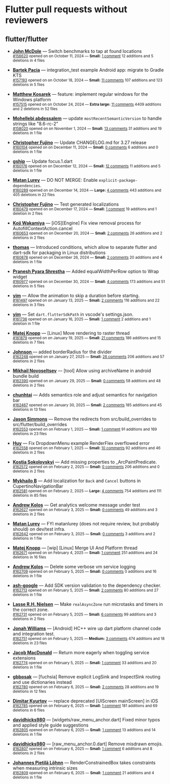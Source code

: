 # Flutter pull requests without reviewers

## flutter/flutter

* **[John McDole](https://github.com/jtmcdole)** &mdash; Switch benchmarks to tap at found locations<br />
  <sub>[#156620](https://github.com/flutter/flutter/pull/156620) opened on on October 11, 2024 &mdash; **Small:** [1 comment](https://github.com/flutter/flutter/pull/156620) 12 additions and 5 deletions in 4 files</sub><br />

* **[Bartek Pacia](https://github.com/bartekpacia)** &mdash; integration_test example Android app: migrate to Gradle KTS<br />
  <sub>[#157193](https://github.com/flutter/flutter/pull/157193) opened on on October 18, 2024 &mdash; **Small:** [11 comments](https://github.com/flutter/flutter/pull/157193) 107 additions and 123 deletions in 5 files</sub><br />

* **[Matthew Kosarek](https://github.com/mattkae)** &mdash; feature: implement regular windows for the Windows platform<br />
  <sub>[#157515](https://github.com/flutter/flutter/pull/157515) opened on on October 24, 2024 &mdash; **Extra large:** [11 comments](https://github.com/flutter/flutter/pull/157515) 4409 additions and 2 deletions in 52 files</sub><br />

* **[Mohellebi abdessalem](https://github.com/AbdeMohlbi)** &mdash; update `mostRecentSemanticVersion` to handle strings like "8.6-rc-2"<br />
  <sub>[#158020](https://github.com/flutter/flutter/pull/158020) opened on on November 1, 2024 &mdash; **Small:** [13 comments](https://github.com/flutter/flutter/pull/158020) 31 additions and 19 deletions in 1 file</sub><br />

* **[Christopher Fujino](https://github.com/christopherfujino)** &mdash; Update CHANGELOG.md for 3.27 release<br />
  <sub>[#160104](https://github.com/flutter/flutter/pull/160104) opened on on December 11, 2024 &mdash; **Small:** [0 comments](https://github.com/flutter/flutter/pull/160104) 6 additions and 0 deletions in 1 file</sub><br />

* **[gship](https://github.com/gship)** &mdash; Update focus.1.dart<br />
  <sub>[#160176](https://github.com/flutter/flutter/pull/160176) opened on on December 12, 2024 &mdash; **Small:** [12 comments](https://github.com/flutter/flutter/pull/160176) 11 additions and 5 deletions in 1 file</sub><br />

* **[Matan Lurey](https://github.com/matanlurey)** &mdash; DO NOT MERGE: Enable `explicit-package-dependencies`.<br />
  <sub>[#160289](https://github.com/flutter/flutter/pull/160289) opened on on December 14, 2024 &mdash; **Large:** [4 comments](https://github.com/flutter/flutter/pull/160289) 443 additions and 405 deletions in 22 files</sub><br />

* **[Christopher Fujino](https://github.com/christopherfujino)** &mdash; Test generated localizations<br />
  <sub>[#160479](https://github.com/flutter/flutter/pull/160479) opened on on December 17, 2024 &mdash; **Small:** [1 comment](https://github.com/flutter/flutter/pull/160479) 19 additions and 1 deletion in 2 files</sub><br />

* **[Koji Wakamiya](https://github.com/koji-1009)** &mdash; [iOS][Engine] Fix view removal process for AutofillContextAction.cancel<br />
  <sub>[#160653](https://github.com/flutter/flutter/pull/160653) opened on on December 20, 2024 &mdash; **Small:** [2 comments](https://github.com/flutter/flutter/pull/160653) 26 additions and 2 deletions in 2 files</sub><br />

* **[thomas](https://github.com/thomasrahimi)** &mdash; Introduced conditions, which allow to separate flutter and dart-sdk for packaging in Linux distributions<br />
  <sub>[#160878](https://github.com/flutter/flutter/pull/160878) opened on on December 26, 2024 &mdash; **Small:** [2 comments](https://github.com/flutter/flutter/pull/160878) 20 additions and 4 deletions in 1 file</sub><br />

* **[Pranesh Pyara Shrestha](https://github.com/praneshp1org)** &mdash; Added equalWidthPerRow option to Wrap widget<br />
  <sub>[#160977](https://github.com/flutter/flutter/pull/160977) opened on on December 30, 2024 &mdash; **Small:** [4 comments](https://github.com/flutter/flutter/pull/160977) 173 additions and 51 deletions in 5 files</sub><br />

* **[yim](https://github.com/yiiim)** &mdash; Allow the animation to skip a duration before starting.<br />
  <sub>[#161497](https://github.com/flutter/flutter/pull/161497) opened on on January 13, 2025 &mdash; **Small:** [2 comments](https://github.com/flutter/flutter/pull/161497) 116 additions and 22 deletions in 3 files</sub><br />

* **[yim](https://github.com/yiiim)** &mdash; Set `dart.flutterSdkPath` in vscode's settings.json.<br />
  <sub>[#161736](https://github.com/flutter/flutter/pull/161736) opened on on January 16, 2025 &mdash; **Small:** [1 comment](https://github.com/flutter/flutter/pull/161736) 2 additions and 1 deletion in 1 file</sub><br />

* **[Matej Knopp](https://github.com/knopp)** &mdash; [Linux] Move rendering to raster thread<br />
  <sub>[#161879](https://github.com/flutter/flutter/pull/161879) opened on on January 19, 2025 &mdash; **Small:** [21 comments](https://github.com/flutter/flutter/pull/161879) 186 additions and 15 deletions in 7 files</sub><br />

* **[Johnson ](https://github.com/johnson1940)** &mdash; added borderRadius for the divider<br />
  <sub>[#162248](https://github.com/flutter/flutter/pull/162248) opened on on January 27, 2025 &mdash; **Small:** [26 comments](https://github.com/flutter/flutter/pull/162248) 206 additions and 57 deletions in 2 files</sub><br />

* **[Mikhail Novoseltsev](https://github.com/Sameri11)** &mdash; [tool] Allow using archiveName in android bundle build<br />
  <sub>[#162390](https://github.com/flutter/flutter/pull/162390) opened on on January 29, 2025 &mdash; **Small:** [0 comments](https://github.com/flutter/flutter/pull/162390) 58 additions and 48 deletions in 2 files</sub><br />

* **[chunhtai](https://github.com/chunhtai)** &mdash; Adds semantics role and adjust semantics for navigation bar<br />
  <sub>[#162467](https://github.com/flutter/flutter/pull/162467) opened on on January 30, 2025 &mdash; **Small:** [2 comments](https://github.com/flutter/flutter/pull/162467) 185 additions and 45 deletions in 13 files</sub><br />

* **[Jason Simmons](https://github.com/jason-simmons)** &mdash; Remove the redirects from src/build_overrides to src/flutter/build_overrides<br />
  <sub>[#162553](https://github.com/flutter/flutter/pull/162553) opened on on February 1, 2025 &mdash; **Small:** [1 comment](https://github.com/flutter/flutter/pull/162553) 91 additions and 169 deletions in 23 files</sub><br />

* **[Huy](https://github.com/huycozy)** &mdash; Fix DropdownMenu example RenderFlex overflowed error<br />
  <sub>[#162558](https://github.com/flutter/flutter/pull/162558) opened on on February 1, 2025 &mdash; **Small:** [10 comments](https://github.com/flutter/flutter/pull/162558) 92 additions and 46 deletions in 2 files</sub><br />

* **[Kostia Sokolovskyi](https://github.com/ksokolovskyi)** &mdash; Add missing properties to _ArcPaintPredicate.<br />
  <sub>[#162572](https://github.com/flutter/flutter/pull/162572) opened on on February 2, 2025 &mdash; **Small:** [0 comments](https://github.com/flutter/flutter/pull/162572) 206 additions and 0 deletions in 2 files</sub><br />

* **[Mykhailo B](https://github.com/Michae1Weiss)** &mdash; Add localization for `Back` and `Cancel` buttons in CupertinoNavigationBar<br />
  <sub>[#162581](https://github.com/flutter/flutter/pull/162581) opened on on February 2, 2025 &mdash; **Large:** [4 comments](https://github.com/flutter/flutter/pull/162581) 754 additions and 111 deletions in 85 files</sub><br />

* **[Andrew Kolos](https://github.com/andrewkolos)** &mdash; Get analytics welcome message under test<br />
  <sub>[#162627](https://github.com/flutter/flutter/pull/162627) opened on on February 3, 2025 &mdash; **Small:** [0 comments](https://github.com/flutter/flutter/pull/162627) 49 additions and 3 deletions in 2 files</sub><br />

* **[Matan Lurey](https://github.com/matanlurey)** &mdash; FYI matanlurey (does not require review, but probably should) on dev/test infra.<br />
  <sub>[#162642](https://github.com/flutter/flutter/pull/162642) opened on on February 3, 2025 &mdash; **Small:** [0 comments](https://github.com/flutter/flutter/pull/162642) 3 additions and 2 deletions in 1 file</sub><br />

* **[Matej Knopp](https://github.com/knopp)** &mdash; [wip] [Linux] Merge UI And Platform thread<br />
  <sub>[#162671](https://github.com/flutter/flutter/pull/162671) opened on on February 4, 2025 &mdash; **Small:** [1 comment](https://github.com/flutter/flutter/pull/162671) 251 additions and 24 deletions in 16 files</sub><br />

* **[Andrew Kolos](https://github.com/andrewkolos)** &mdash; Delete some verbose vm service logging<br />
  <sub>[#162709](https://github.com/flutter/flutter/pull/162709) opened on on February 5, 2025 &mdash; **Small:** [0 comments](https://github.com/flutter/flutter/pull/162709) 0 additions and 16 deletions in 1 file</sub><br />

* **[ash-google](https://github.com/ash-google)** &mdash; Add SDK version validation to the dependency checker.<br />
  <sub>[#162713](https://github.com/flutter/flutter/pull/162713) opened on on February 5, 2025 &mdash; **Small:** [2 comments](https://github.com/flutter/flutter/pull/162713) 80 additions and 27 deletions in 1 file</sub><br />

* **[Lasse R.H. Nielsen](https://github.com/lrhn)** &mdash; Make `realAsyncZone` run microtasks and timers in the correct zone.<br />
  <sub>[#162731](https://github.com/flutter/flutter/pull/162731) opened on on February 5, 2025 &mdash; **Small:** [6 comments](https://github.com/flutter/flutter/pull/162731) 99 additions and 3 deletions in 2 files</sub><br />

* **[Jonah Williams](https://github.com/jonahwilliams)** &mdash; [Android] HC++ wire up dart platform channel code and integration test.<br />
  <sub>[#162751](https://github.com/flutter/flutter/pull/162751) opened on on February 5, 2025 &mdash; **Medium:** [3 comments](https://github.com/flutter/flutter/pull/162751) 474 additions and 18 deletions in 23 files</sub><br />

* **[Jacob MacDonald](https://github.com/jakemac53)** &mdash; Return more eagerly when toggling service extensions<br />
  <sub>[#162774](https://github.com/flutter/flutter/pull/162774) opened on on February 5, 2025 &mdash; **Small:** [1 comment](https://github.com/flutter/flutter/pull/162774) 33 additions and 20 deletions in 1 file</sub><br />

* **[gbbosak](https://github.com/gbbosak)** &mdash; [fuchsia] Remove explicit LogSink and InspectSink routing and use dictionaries instead<br />
  <sub>[#162780](https://github.com/flutter/flutter/pull/162780) opened on on February 6, 2025 &mdash; **Small:** [2 comments](https://github.com/flutter/flutter/pull/162780) 28 additions and 19 deletions in 12 files</sub><br />

* **[Dimitar Kyurtov](https://github.com/dkyurtov)** &mdash; replace deprecated [UIScreen mainScreen] in iOS<br />
  <sub>[#162785](https://github.com/flutter/flutter/pull/162785) opened on on February 6, 2025 &mdash; **Small:** [1 comment](https://github.com/flutter/flutter/pull/162785) 181 additions and 69 deletions in 6 files</sub><br />

* **[davidhicks980](https://github.com/davidhicks980)** &mdash; [widgets/raw_menu_anchor.dart] Fixed minor typos and applied style guide suggestions<br />
  <sub>[#162805](https://github.com/flutter/flutter/pull/162805) opened on on February 6, 2025 &mdash; **Small:** [1 comment](https://github.com/flutter/flutter/pull/162805) 13 additions and 14 deletions in 1 file</sub><br />

* **[davidhicks980](https://github.com/davidhicks980)** &mdash; [raw_menu_anchor.0.dart] Remove misdrawn emojis.<br />
  <sub>[#162807](https://github.com/flutter/flutter/pull/162807) opened on on February 6, 2025 &mdash; **Small:** [1 comment](https://github.com/flutter/flutter/pull/162807) 6 additions and 8 deletions in 2 files</sub><br />

* **[Johannes Pietilä Löhnn](https://github.com/lohnn)** &mdash; RenderConstrainedBox takes constraints when measuring intrinsic sizes<br />
  <sub>[#162809](https://github.com/flutter/flutter/pull/162809) opened on on February 6, 2025 &mdash; **Small:** [1 comment](https://github.com/flutter/flutter/pull/162809) 21 additions and 4 deletions in 1 file</sub><br />

